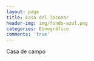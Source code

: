 ```yaml
---
layout: page
title: Casa del Toconar
header-img: img/fondo-azul.png
categories: Etnográfico
comments: 'true'
---
```



Casa de campo

<div class="photos">
</div>
